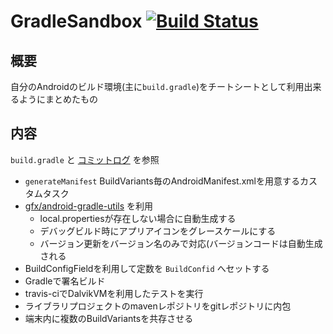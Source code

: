 # GradleSandbox [![Build Status](https://travis-ci.org/ichigotake/GradleSandbox.png)](https://travis-ci.org/ichigotake/GradleSandbox)

## 概要

自分のAndroidのビルド環境(主に`build.gradle`)をチートシートとして利用出来るようにまとめたもの

## 内容

`build.gradle` と [コミットログ](https://github.com/ichigotake/AndroidBuildSettingExample/commits/master) を参照

- `generateManifest` BuildVariants毎のAndroidManifest.xmlを用意するカスタムタスク
- [gfx/android-gradle-utils](https://github.com/gfx/gradle-android-utils) を利用
    - local.propertiesが存在しない場合に自動生成する
    - デバッグビルド時にアプリアイコンをグレースケールにする
    - バージョン更新をバージョン名のみで対応(バージョンコードは自動生成される
- BuildConfigFieldを利用して定数を `BuildConfid` へセットする
- Gradleで署名ビルド
- travis-ciでDalvikVMを利用したテストを実行
- ライブラリプロジェクトのmavenレポジトリをgitレポジトリに内包
- 端末内に複数のBuildVariantsを共存させる

